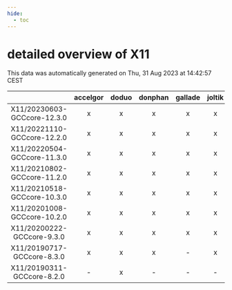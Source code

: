 ```yaml
---
hide:
  - toc
---
```


detailed overview of X11
========================


This data was automatically generated on Thu, 31 Aug 2023 at 14:42:57 CEST  

| |accelgor|doduo|donphan|gallade|joltik|skitty|swalot|victini|
| :---: | :---: | :---: | :---: | :---: | :---: | :---: | :---: | :---: |
|X11/20230603-GCCcore-12.3.0|x|x|x|x|x|x|x|x|
|X11/20221110-GCCcore-12.2.0|x|x|x|x|x|x|x|x|
|X11/20220504-GCCcore-11.3.0|x|x|x|x|x|x|x|x|
|X11/20210802-GCCcore-11.2.0|x|x|x|x|x|x|x|x|
|X11/20210518-GCCcore-10.3.0|x|x|x|x|x|x|x|x|
|X11/20201008-GCCcore-10.2.0|x|x|x|x|x|x|x|x|
|X11/20200222-GCCcore-9.3.0|x|x|x|x|x|x|x|x|
|X11/20190717-GCCcore-8.3.0|x|x|x|-|x|x|x|x|
|X11/20190311-GCCcore-8.2.0|-|x|-|-|-|-|x|-|
